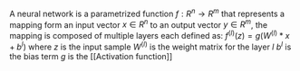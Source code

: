 A neural network is a parametrized function $f:R^n\rightarrow R^m$ that represents a mapping form an input vector $x\in R^n$  to an output vector $y\in R^m$, the mapping is composed of multiple layers each defined as: 
$f^{(l)} (z)=g(W^{(l)} * x + b^l)$ 
where
	$z$ is the input sample
	$W^{(l)}$ is the weight matrix for the layer $l$
	$b^l$ is the bias term
	$g$ is the [[Activation function]] 
